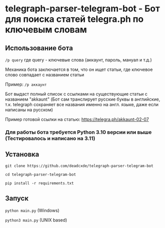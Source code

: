 # telegraph-parser-telegram-bot - Бот для поиска статей telegra.ph по ключевым словам

## Использование бота

`/p query` где query - ключевые слова (аккаунт, пароль, мануал и т.д.)

Механика бота заключается в том, что он ищет статьи, где ключевое слово совпадает с названием статьи

Пример: `/p аккаунт`

Бот выдаст полный список с ссылками на существующие статьи с названием "akkaunt" (Бот сам транслирует русские буквы в английские, т.к. telegraph сохраняет все названия именно на англ. языке, даже если написаны на русском)

Пример готовой ссылки на статью: https://telegra.ph/akkaunt-02-07


### Для работы бота требуется Python 3.10 версии или выше (Тестировалось и написано на 3.11)

## Установка

`git clone https://github.com/deadcxde/telegraph-parser-telegram-bot`

`cd telegraph-parser-telegram-bot`

`pip install -r requirements.txt`

## Запуск

`python main.py` (Windows)

`python3 main.py` (UNIX based)
